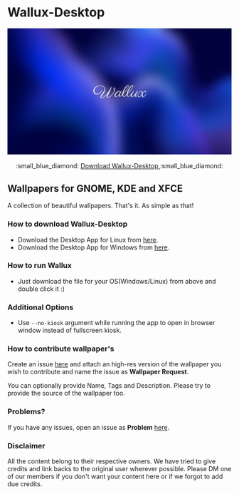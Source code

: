 
# Wallux-Desktop

![Wallux](Wallux.png)

<div align="center">
  :small_blue_diamond: <a href="https://github.com/Wallux-0/Wallux-Desktop/releases/download/beta/wallux"> Download Wallux-Desktop </a> :small_blue_diamond:
</div>

## Wallpapers for GNOME, KDE and XFCE

A collection of beautiful wallpapers. That's it. As simple as that!

### How to download Wallux-Desktop

* Download the Desktop App for Linux from <a href="https://github.com/Wallux-0/Wallux-Desktop/releases/download/release/wallux-desktop">here</a>.
* Download the Desktop App for Windows from <a href="https://github.com/Wallux-0/Wallux-Desktop/releases/download/release/wallux-desktop.exe">here</a>.

### How to run Wallux

* Just download the file for your OS(Windows/Linux) from above and double click it :)

### Additional Options

* Use ```--no-kiosk``` argument while running the app to open in browser window instead of fullscreen kiosk.

### How to contribute wallpaper's

Create an issue <a href="https://github.com/Wallux-0/Wallux-Desktop/issues">here</a> and attach an high-res version of the wallpaper you wish to contribute and name the issue as **Wallpaper Request**.

You can optionally provide Name, Tags and Description. Please try to provide the source of the wallpaper too.

### Problems?

If you have any issues, open an issue as **Problem** <a href="https://github.com/Wallux-0/Wallux-Desktop/issues">here</a>.

### Disclaimer

All the content belong to their respective owners. We have tried to give credits and link backs to the original user wherever possible. Please DM one of our members if you don't want your content here or if we forgot to add due credits.
